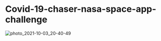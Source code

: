 # Covid-19-chaser-nasa-space-app-challenge
![photo_2021-10-03_20-40-49](https://user-images.githubusercontent.com/51490424/135765293-ececa85e-9903-4d89-82ed-cfae7ad91bb8.jpg)
